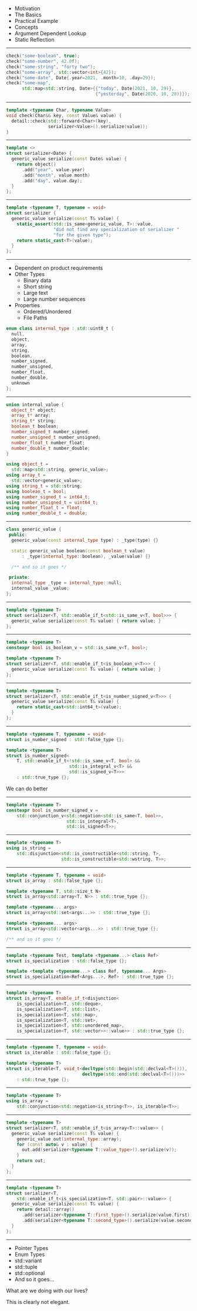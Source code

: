 <Slide title="Agenda">

- Motivation
- The Basics
- <span class="text-yellow-500">Practical Example</span>
- Concepts
- Argument Dependent Lookup
- Static Reflection

</Slide>

---

<Slide chapter="Practical Example" title="User-facing API">

```cpp
check("some-boolean", true);
check("some-number", 42.0f);
check("some-string", "forty two");
check("some-array", std::vector<int>{42});
check("some-date", Date{.year=2021, .month=10, .day=29});
check("some-map",
      std::map<std::string, Date>{{"today", Date(2021, 10, 29)},
                                  {"yesterday", Date(2020, 10, 28)}});
```

</Slide>

---

<Slide chapter="Practical Example" title="Perfect Forwarding">

```cpp
template <typename Char, typename Value>
void check(Char&& key, const Value& value) {
  detail::check(std::forward<Char>(key),
                serializer<Value>().serialize(value));
}
```

</Slide>

---

<Slide chapter="Practical Example" title="Specializing User-defined Types">

```cpp
template <>
struct serializer<Date> {
  generic_value serialize(const Date& value) {
    return object()
      .add("year", value.year)
      .add("month", value.month)
      .add("day", value.day);
  }
};
```

</Slide>

---

<Slide chapter="Practical Example" title="Primary Template">

```cpp
template <typename T, typename = void>
struct serializer {
  generic_value serialize(const T& value) {
    static_assert(std::is_same<generic_value, T>::value,
                  "did not find any specialization of serializer "
                  "for the given type");
    return static_cast<T>(value);
  }
};
```

</Slide>

---

<Slide chapter="Practical Example" title="Basic Types">

<div class="grid grid-cols-2 gap-2">
<div>

- Dependent on product requirements
- Other Types
  - Binary data
  - Short string
  - Large text
  - Large number sequences
- Properties
  - Ordered/Unordered
  - File Paths

</div>
<div>

```cpp
enum class internal_type : std::uint8_t {
  null,
  object,
  array,
  string,
  boolean,
  number_signed,
  number_unsigned,
  number_float,
  number_double,
  unknown
};
```

</div>
</div>

</Slide>

---

<Slide chapter="Practical Example" title="Data Storage">

<div class="grid grid-cols-2 gap-2">
<div>

```cpp
union internal_value {
  object_t* object;
  array_t* array;
  string_t* string;
  boolean_t boolean;
  number_signed_t number_signed;
  number_unsigned_t number_unsigned;
  number_float_t number_float;
  number_double_t number_double;
}
```

</div>
<div>

```cpp
using object_t =
  std::map<std::string, generic_value>;
using array_t =
  std::vector<generic_value>;
using string_t = std::string;
using boolean_t = bool;
using number_signed_t = int64_t;
using number_unsigned_t = uint64_t;
using number_float_t = float;
using number_double_t = double;
```

</div>
</div>

</Slide>

---

<Slide chapter="Practical Example" title="Type Wrapper">

```cpp
class generic_value {
 public:
  generic_value(const internal_type type) : _type(type) {}

  static generic_value boolean(const boolean_t value)
      : _type(internal_type::boolean), _value(value) {}

  /** and so it goes */

 private:
  internal_type _type = internal_type::null;
  internal_value _value;
};
```

</Slide>

---

<Slide chapter="Practical Example" title="Specializing for Boolean Types">

```cpp
template <typename T>
struct serializer<T, std::enable_if_t<std::is_same_v<T, bool>>> {
  generic_value serialize(const T& value) { return value; }
};
```

</Slide>

---

<Slide chapter="Practical Example" title="Specializing for Boolean Types">

```cpp
template <typename T>
constexpr bool is_boolean_v = std::is_same_v<T, bool>;
```

```cpp
template <typename T>
struct serializer<T, std::enable_if_t<is_boolean_v<T>>> {
  generic_value serialize(const T& value) { return value; }
};
```

</Slide>

---

<Slide chapter="Practical Example" title="Specializing for Numeric Types">

```cpp
template <typename T>
struct serializer<T, std::enable_if_t<is_number_signed_v<T>>> {
  generic_value serialize(const T& value) {
    return static_cast<std::int64_t>(value);
  }
};
```

</Slide>

---

<Slide chapter="Practical Example" title="Specializing for Numeric Types">

```cpp
template <typename T, typename = void>
struct is_number_signed : std::false_type {};

template <typename T>
struct is_number_signed<
    T, std::enable_if_t<!std::is_same_v<T, bool> &&
                        std::is_integral_v<T> &&
                        std::is_signed_v<T>>>
    : std::true_type {};
```

<div class="text-xs flex w-full items-end justify-end space-x-1">
<heroicons-solid-x class="text-md text-red-500" />
<span>We can do better</span>
</div>

</Slide>

---

<Slide chapter="Practical Example" title="Specializing for Numeric Types">

```cpp
template <typename T>
constexpr bool is_number_signed_v =
    std::conjunction_v<std::negation<std::is_same<T, bool>>,
                       std::is_integral<T>,
                       std::is_signed<T>>;
```

</Slide>

---


<Slide chapter="Practical Example" title="Specializing for String-like Types">

```cpp
template <typename T>
using is_string =
    std::disjunction<std::is_constructible<std::string, T>,
                     std::is_constructible<std::wstring, T>>;
```

</Slide>

---

<Slide chapter="Practical Example" title="Specializing for Containers - Attempt 1">

```cpp
template <typename T, typename = void>
struct is_array : std::false_type {};

template <typename T, std::size_t N>
struct is_array<std::array<T, N>> : std::true_type {};

template <typename... args>
struct is_array<std::set<args...>> : std::true_type {};

template <typename... args>
struct is_array<std::vector<args...>> : std::true_type {};

/** and so it goes */
```

</Slide>

---

<Slide chapter="Practical Example" title="Helper Trait: is_specialization">

```cpp
template <typename Test, template <typename...> class Ref>
struct is_specialization : std::false_type {};

template <template <typename...> class Ref, typename... Args>
struct is_specialization<Ref<Args...>, Ref> : std::true_type {};
```

</Slide>

---

<Slide chapter="Practical Example" title="Specializing for Containers - Attempt 2">

```cpp
template <typename T>
struct is_array<T, enable_if_t<disjunction<
    is_specialization<T, std::deque>,
    is_specialization<T, std::list>,
    is_specialization<T, std::map>,
    is_specialization<T, std::set>,
    is_specialization<T, std::unordered_map>,
    is_specialization<T, std::vector>>::value>> : std::true_type {};
```

</Slide>

---

<Slide chapter="Practical Example" title="Helper Trait: is_iterable">

```cpp
template <typename T, typename = void>
struct is_iterable : std::false_type {};

template <typename T>
struct is_iterable<T, void_t<decltype(std::begin(std::declval<T>())),
                             decltype(std::end(std::declval<T>()))>>
    : std::true_type {};
```

</Slide>

---

<Slide chapter="Practical Example" title="Specializing for Containers - Attempt 3">

```cpp
template <typename T>
using is_array =
    std::conjunction<std::negation<is_string<T>>, is_iterable<T>>;
```

</Slide>

---

<Slide chapter="Practical Example" title="Specializing for Containers - Attempt 4">

```cpp
template <typename T>
struct serializer<T, std::enable_if_t<is_array<T>::value>> {
  generic_value serialize(const T& value) {
    generic_value out(internal_type::array);
    for (const auto& v : value) {
      out.add(serializer<typename T::value_type>().serialize(v));
    }
    return out;
  }
};
```

</Slide>

---

<Slide chapter="Practical Example" title="Specializing for other Standard Types">

```cpp
template <typename T>
struct serializer<T,
    std::enable_if_t<is_specialization<T, std::pair>::value>> {
  generic_value serialize(const T& value) {
    return detail::array()
      .add(serializer<typename T::first_type>().serialize(value.first))
      .add(serializer<typename T::second_type>().serialize(value.second));
  }
};
```

</Slide>

---

<Slide chapter="Practical Example" title="Specializing for other Standard Types">

<div class="grid grid-cols-4 gap-2">
<div>

- Pointer Types
- Enum Types
- std::variant
- std::tuple
- std::optional
- And so it goes...

</div>
<div class="col-span-3 grid place-content-center">
<div class="text-xl text-center">
<p>What are we doing with our lives?</p>
<p>This is clearly not elegant.</p>
</div>
</div>
</div>

</Slide>

